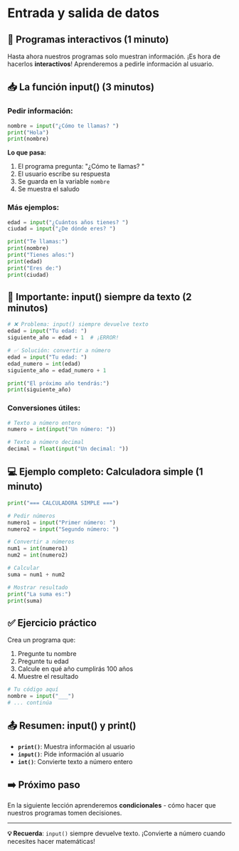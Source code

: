 # Entrada y salida de datos

## 🎯 Programas interactivos (1 minuto)

Hasta ahora nuestros programas solo muestran información. ¡Es hora de hacerlos **interactivos**! Aprenderemos a pedirle información al usuario.

## 📥 La función input() (3 minutos)

### Pedir información:

```python
nombre = input("¿Cómo te llamas? ")
print("Hola")
print(nombre)
```

**Lo que pasa:**

1. El programa pregunta: "¿Cómo te llamas? "
2. El usuario escribe su respuesta
3. Se guarda en la variable `nombre`
4. Se muestra el saludo

### Más ejemplos:

```python
edad = input("¿Cuántos años tienes? ")
ciudad = input("¿De dónde eres? ")

print("Te llamas:")
print(nombre)
print("Tienes años:")
print(edad)
print("Eres de:")
print(ciudad)
```

## 🔢 Importante: input() siempre da texto (2 minutos)

```python
# ❌ Problema: input() siempre devuelve texto
edad = input("Tu edad: ")
siguiente_año = edad + 1  # ¡ERROR!

# ✅ Solución: convertir a número
edad = input("Tu edad: ")
edad_numero = int(edad)
siguiente_año = edad_numero + 1

print("El próximo año tendrás:")
print(siguiente_año)
```

### Conversiones útiles:

```python
# Texto a número entero
numero = int(input("Un número: "))

# Texto a número decimal
decimal = float(input("Un decimal: "))
```

## 💻 Ejemplo completo: Calculadora simple (1 minuto)

```python
print("=== CALCULADORA SIMPLE ===")

# Pedir números
numero1 = input("Primer número: ")
numero2 = input("Segundo número: ")

# Convertir a números
num1 = int(numero1)
num2 = int(numero2)

# Calcular
suma = num1 + num2

# Mostrar resultado
print("La suma es:")
print(suma)
```

## ✅ Ejercicio práctico

Crea un programa que:

1. Pregunte tu nombre
2. Pregunte tu edad
3. Calcule en qué año cumplirás 100 años
4. Muestre el resultado

```python
# Tu código aquí
nombre = input("___")
# ... continúa
```

## 📤 Resumen: input() y print()

- **`print()`**: Muestra información al usuario
- **`input()`**: Pide información al usuario
- **`int()`**: Convierte texto a número entero

## ➡️ Próximo paso

En la siguiente lección aprenderemos **condicionales** - cómo hacer que nuestros programas tomen decisiones.

---

**💡 Recuerda**: `input()` siempre devuelve texto. ¡Convierte a número cuando necesites hacer matemáticas!
